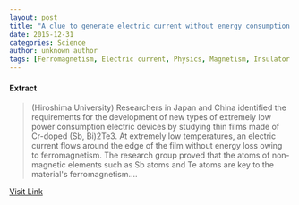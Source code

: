 ```yaml
---
layout: post
title: "A clue to generate electric current without energy consumption at room temperature"
date: 2015-12-31
categories: Science
author: unknown author
tags: [Ferromagnetism, Electric current, Physics, Magnetism, Insulator (electricity), Topological insulator, Atom, American Association for the Advancement of Science, Magnetic field, Materials science, Physical chemistry, Condensed matter physics, Nature, Force, Physical sciences, Chemical product engineering, Applied and interdisciplinary physics, Manufacturing, Materials, Electromagnetism, Chemistry]
---
```





#### Extract
>(Hiroshima University) Researchers in Japan and China identified the requirements for the development of new types of extremely low power consumption electric devices by studying thin films made of Cr-doped (Sb, Bi)2Te3. At extremely low temperatures, an electric current flows around the edge of the film without energy loss owing to ferromagnetism. The research group proved that the atoms of non-magnetic elements such as Sb atoms and Te atoms are key to the material's ferromagnetism....



[Visit Link](http://www.eurekalert.org/pub_releases/2015-12/hu-act122915.php)


